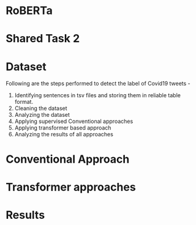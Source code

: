 # RoBERTa


# Shared Task 2

# Dataset


Following are the steps performed to detect the label of Covid19 tweets - 

1. Identifying sentences in tsv files and storing them in reliable table format.
2. Cleaning the dataset 
3. Analyzing the dataset
4. Applying supervised Conventional approaches
5. Applying transformer based approach 
6. Analyzing the results of all approaches


# Conventional Approach

# Transformer approaches

# Results






